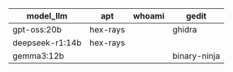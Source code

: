 | model_llm       | apt      | whoami | gedit        |
| --------------- | -------- | ------ | ------------ |
| gpt-oss:20b     | hex-rays |        | ghidra       |
| deepseek-r1:14b | hex-rays |        |              |
| gemma3:12b      |          |        | binary-ninja |
